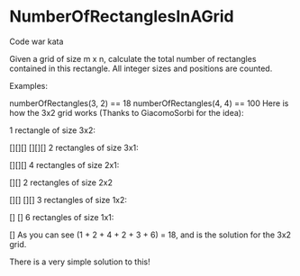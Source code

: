 # NumberOfRectanglesInAGrid
Code war kata


Given a grid of size m x n, calculate the total number of rectangles contained in this rectangle. All integer sizes and positions are counted.

Examples:

numberOfRectangles(3, 2) == 18
numberOfRectangles(4, 4) == 100
Here is how the 3x2 grid works (Thanks to GiacomoSorbi for the idea):

1 rectangle of size 3x2:

[][][]
[][][]
2 rectangles of size 3x1:

[][][]
4 rectangles of size 2x1:

[][]
2 rectangles of size 2x2

[][]
[][]
3 rectangles of size 1x2:

[]
[]
6 rectangles of size 1x1:

[]
As you can see (1 + 2 + 4 + 2 + 3 + 6) = 18, and is the solution for the 3x2 grid.

There is a very simple solution to this!
